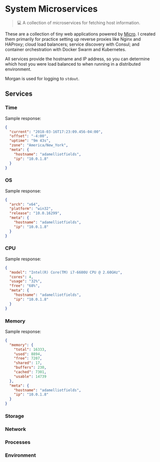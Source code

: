 # System Microservices
> :computer: A collection of microservices for fetching host information.

These are a collection of tiny web applications powered by [Micro](https://github.com/zeit/micro). I
created them primarily for practice setting up reverse proxies like Nginx and HAProxy; cloud load
balancers; service discovery with Consul; and container orchestration with Docker Swarm and
Kubernetes.

All services provide the hostname and IP address, so you can determine which host you were load
balanced to when running in a distributed environment.

Morgan is used for logging to `stdout`.

## Services

### Time

Sample response:

```json
{
  "current": "2018-03-16T17:23:09.456-04:00",
  "offset": "-4:00",
  "uptime": "9m 43s",
  "zone": "America/New_York",
  "meta": {
    "hostname": "adamelliotfields",
    "ip": "10.0.1.8"
  }
}
```

### OS

Sample response:

```json
{
  "arch": "x64",
  "platform": "win32",
  "release": "10.0.16299",
  "meta": {
    "hostname": "adamelliotfields",
    "ip": "10.0.1.8"
  }
}
```

### CPU

Sample response:

```json
{
  "model": "Intel(R) Core(TM) i7-6600U CPU @ 2.60GHz",
  "cores": 4,
  "usage": "32%",
  "free": "68%",
  "meta": {
    "hostname": "adamelliotfields",
    "ip": "10.0.1.8"
  }
}
```

### Memory

Sample response:

```json
{
  "memory": {
    "total": 16333,
    "used": 8894,
    "free": 7207,
    "shared": 17,
    "buffers": 230,
    "cached": 7301,
    "usable": 14739
  },
  "meta": {
    "hostname": "adamelliotfields",
    "ip": "10.0.1.8"
  }
}
```

### Storage

### Network

### Processes

### Environment
